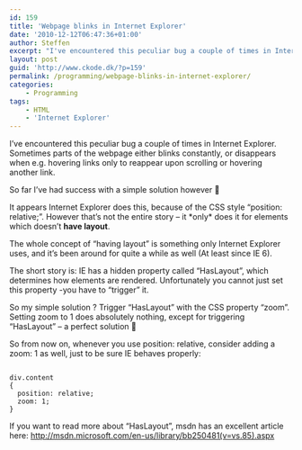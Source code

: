 ```yaml
---
id: 159
title: 'Webpage blinks in Internet Explorer'
date: '2010-12-12T06:47:36+01:00'
author: Steffen
excerpt: "I've encountered this peculiar bug a couple of times in Internet Explorer.\r\nSometimes parts of the webpage either blinks constantly, or disappears when e.g. hovering links only to reappear upon scrolling or hovering another link."
layout: post
guid: 'http://www.ckode.dk/?p=159'
permalink: /programming/webpage-blinks-in-internet-explorer/
categories:
    - Programming
tags:
    - HTML
    - 'Internet Explorer'
---
```


I’ve encountered this peculiar bug a couple of times in Internet Explorer.  
Sometimes parts of the webpage either blinks constantly, or disappears when e.g. hovering links only to reappear upon scrolling or hovering another link.

So far I’ve had success with a simple solution however 🙂

It appears Internet Explorer does this, because of the CSS style “position: relative;”. However that’s not the entire story – it \*only\* does it for elements which doesn’t **have layout**.

The whole concept of “having layout” is something only Internet Explorer uses, and it’s been around for quite a while as well (At least since IE 6).

The short story is: IE has a hidden property called “HasLayout”, which determines how elements are rendered. Unfortunately you cannot just set this property -you have to “trigger” it.

So my simple solution ? Trigger “HasLayout” with the CSS property “zoom”. Setting zoom to 1 does absolutely nothing, except for triggering “HasLayout” – a perfect solution 🙂

So from now on, whenever you use position: relative, consider adding a zoom: 1 as well, just to be sure IE behaves properly:

```

div.content
{
  position: relative;
  zoom: 1;
}
```

If you want to read more about “HasLayout”, msdn has an excellent article here: <http://msdn.microsoft.com/en-us/library/bb250481(v=vs.85).aspx>
